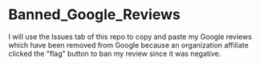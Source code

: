 # Banned_Google_Reviews
I will use the Issues tab of this repo to copy and paste my Google reviews which have been removed from Google because an organization affiliate clicked the "flag" button to ban my review since it was negative.
